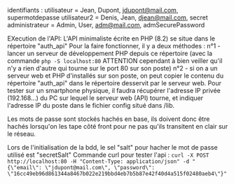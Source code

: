 identifiants :
utilisateur = Jean, Dupont, jdupont@mail.com, supermotdepasse
utilisateur2 = Denis, Jean, djean@mail.com, secret
administrateur = Admin, User, adm@mail.com, admSecurePassword

EXecution de l'API: 
L'API minimaliste écrite en PHP (8.2) se situe dans le répertoire "auth_api"
Pour la faire fonctionner, il y a deux méthodes :
n°1 - lancer un serveur de développement PHP depuis ce répertoire (avec la commande `php -S localhost:80` ATTENTION cependant à bien veiller qu'il n'y a rien d'autre qui tourne sur le port 80 sur son poste)
n°2 - si on a un serveur web et PHP d'installés sur son poste, on peut copier le contenu du répertoire "auth_api" dans le répertoire desservit par le serveur web.
Pour tester sur un smartphone physique, il faudra récupérer l'adresse IP privée (192.168...) du PC sur lequel le serveur web (API) tourne, et indiquer l'adresse IP du poste
dans le fichier config situé dans /lib.

Les mots de passe sont stockés hachés en base, ils doivent donc être hachés lorsqu'on les tape côté front pour ne pas qu'ils transitent en clair sur le réseau.

Lors de l'initialisation de la bdd, le sel "salt" pour hacher le mot de passe utilisé est "secretSalt"
Commande curl pour tester l'api : `curl -X POST http://localhost:80 -H "Content-Type: application/json" -d "{\"email\": \"jdupont@mail.com\", \"password\": \"16cc49eb96d861344a8467b022e219bbd4eb7b5b87e42f40d4a515f02480aeb4\"}"`

